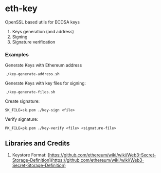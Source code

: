 # eth-key 

OpenSSL based utils for ECDSA keys

1. Keys generation (and address)
2. Signing
3. Signature verification


### Examples

Generate Keys with Ethereum address
```
./key-generate-address.sh
```

Generate Keys with key files for signing:
```
./key-generate-files.sh
```

Create signature:

```
SK_FILE=sk.pem ./key-sign <file>
```

Verify signature:
```
PK_FILE=pk.pem ./key-verify <file> <signature-file>
```


## Libraries and Credits

1. Keystore Format: [https://github.com/ethereum/wiki/wiki/Web3-Secret-Storage-Definition](https://github.com/ethereum/wiki/wiki/Web3-Secret-Storage-Definition)